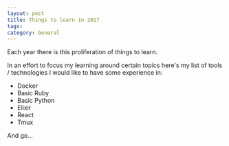 ```yaml
---
layout: post
title: Things to learn in 2017
tags: 
category: General
---
```


Each year there is this proliferation of things to learn. 

In an effort to focus my learning around certain topics here's my list of tools / technologies I would like to have some experience in:

* Docker  
* Basic Ruby  
* Basic Python
* Elixir
* React
* Tmux

And go...
